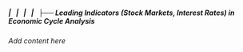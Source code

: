 ##### |   |   |   |   ├── Leading Indicators (Stock Markets, Interest Rates) in Economic Cycle Analysis

*Add content here*